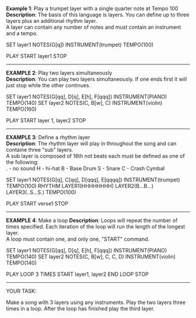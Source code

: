 **Example 1**: Play a trumpet layer with a single quarter note at Tempo 100
**Description**: The basis of this language is layers. You can define up to three layers plus an additional rhythm layer. <br/>
A layer can contain any number of notes and must contain an instrument and a tempo.

SET layer1 NOTES(G[q]) INSTRUMENT(trumpet) TEMPO(100)

PLAY
START layer1
STOP

-----------------------------

**EXAMPLE 2**: Play two layers simultaneously <br/>
**Description**: You can play two layers simultaneously. If one ends first it will just stop while the other continues.

SET layer1 NOTES(G[qq], D[q], E[h], F[qqq]) INSTRUMENT(PIANO) TEMPO(140)
SET layer2 NOTES(C, B[w], C) INSTRUMENT(violin) TEMPO(160)

PLAY
START layer 1, layer2
STOP

-----------------------------

**EXAMPLE 3**: Define a rhythm layer<br/>
**Description**: The rhythm layer will play in throughout the song and can containe three "sub" layers. <br/>
A sub layer is composed of 16th not beats each must be defined as one of the following:<br/>
. - no sound
H - hi-hat
B - Base Drum
S - Snare
C - Crash Cymbal

SET layer1 NOTES(G[q], C[qq], D[qqq], E[qqqq]) INSTRUMENT(trumpet) TEMPO(100)
RHYTHM LAYER1(HHHHHHHH) LAYER2(B...B...) LAYER3(..S...S.) TEMPO(100)

PLAY
START verse1
STOP

-----------------------------

**EXAMPLE 4**: Make a loop
**Description**: Loops will repeat the number of times specified. Each iteration of the loop will run the length of the longest layer. <br/>
A loop must contain one, and only one, "START" command.

SET layer1 NOTES(G[qq], D[q], E[h], F[qqq]) INSTRUMENT(PIANO) TEMPO(140)
SET layer2 NOTES(C, B[w], C, C, D) INSTRUMENT(violin) TEMPO(140)

PLAY
LOOP 3 TIMES
START layer1, layer2
END LOOP
STOP

----------------------------

YOUR TASK:

Make a song with 3 layers using any instruments. Play the two layers three times in a loop. After the loop has finished play the third layer.
